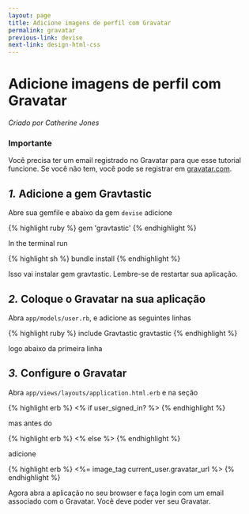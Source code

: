 ```yaml
---
layout: page
title: Adicione imagens de perfil com Gravatar
permalink: gravatar
previous-link: devise
next-link: design-html-css
---
```


# Adicione imagens de perfil com Gravatar

*Criado por Catherine Jones*

### Importante

Você precisa ter um email registrado no Gravatar para que esse tutorial funcione. Se você não tem, você pode se registrar em [gravatar.com](http://en.gravatar.com/).

## *1.* Adicione a gem Gravtastic

Abre sua gemfile e abaixo da gem `devise` adicione

{% highlight ruby %}
gem 'gravtastic'
{% endhighlight %}

In the terminal run

{% highlight sh %}
bundle install
{% endhighlight %}

Isso vai instalar gem gravtastic. Lembre-se de restartar sua aplicação.

## *2.* Coloque o Gravatar na sua aplicação

Abra `app/models/user.rb`, e adicione as seguintes linhas

{% highlight ruby %}
include Gravtastic
gravtastic
{% endhighlight %}

logo abaixo da primeira linha

## *3.* Configure o Gravatar

Abra `app/views/layouts/application.html.erb` e na seção

{% highlight erb %}
<% if user_signed_in? %>
{% endhighlight %}

mas antes do

{% highlight erb %}
<% else %>
{% endhighlight %}

adicione

{% highlight erb %}
<%= image_tag current_user.gravatar_url %>
{% endhighlight %}

Agora abra a aplicação no seu browser e faça login com um email associado com o Gravatar. Você deve poder ver seu Gravatar.

